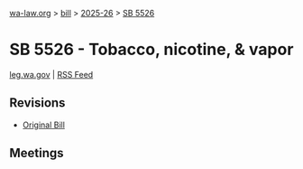 [wa-law.org](/) > [bill](/bill/) > [2025-26](/bill/2025-26/) > [SB 5526](/bill/2025-26/sb/5526/)

# SB 5526 - Tobacco, nicotine, & vapor
[leg.wa.gov](https://app.leg.wa.gov/billsummary?BillNumber=5526&Year=2025&Initiative=false) | [RSS Feed](./rss.xml)

## Revisions
* [Original Bill](1/)

## Meetings